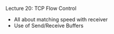Lecture 20: TCP Flow Control

- All about matching speed with receiver
- Use of Send/Receive Buffers